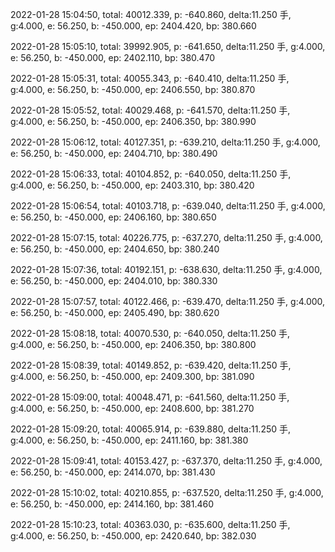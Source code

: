 2022-01-28 15:04:50, total: 40012.339, p: -640.860, delta:11.250 手, g:4.000, e: 56.250, b: -450.000, ep: 2404.420, bp: 380.660

2022-01-28 15:05:10, total: 39992.905, p: -641.650, delta:11.250 手, g:4.000, e: 56.250, b: -450.000, ep: 2402.110, bp: 380.470

2022-01-28 15:05:31, total: 40055.343, p: -640.410, delta:11.250 手, g:4.000, e: 56.250, b: -450.000, ep: 2406.550, bp: 380.870

2022-01-28 15:05:52, total: 40029.468, p: -641.570, delta:11.250 手, g:4.000, e: 56.250, b: -450.000, ep: 2406.350, bp: 380.990

2022-01-28 15:06:12, total: 40127.351, p: -639.210, delta:11.250 手, g:4.000, e: 56.250, b: -450.000, ep: 2404.710, bp: 380.490

2022-01-28 15:06:33, total: 40104.852, p: -640.050, delta:11.250 手, g:4.000, e: 56.250, b: -450.000, ep: 2403.310, bp: 380.420

2022-01-28 15:06:54, total: 40103.718, p: -639.040, delta:11.250 手, g:4.000, e: 56.250, b: -450.000, ep: 2406.160, bp: 380.650

2022-01-28 15:07:15, total: 40226.775, p: -637.270, delta:11.250 手, g:4.000, e: 56.250, b: -450.000, ep: 2404.650, bp: 380.240

2022-01-28 15:07:36, total: 40192.151, p: -638.630, delta:11.250 手, g:4.000, e: 56.250, b: -450.000, ep: 2404.010, bp: 380.330

2022-01-28 15:07:57, total: 40122.466, p: -639.470, delta:11.250 手, g:4.000, e: 56.250, b: -450.000, ep: 2405.490, bp: 380.620

2022-01-28 15:08:18, total: 40070.530, p: -640.050, delta:11.250 手, g:4.000, e: 56.250, b: -450.000, ep: 2406.350, bp: 380.800

2022-01-28 15:08:39, total: 40149.852, p: -639.420, delta:11.250 手, g:4.000, e: 56.250, b: -450.000, ep: 2409.300, bp: 381.090

2022-01-28 15:09:00, total: 40048.471, p: -641.560, delta:11.250 手, g:4.000, e: 56.250, b: -450.000, ep: 2408.600, bp: 381.270

2022-01-28 15:09:20, total: 40065.914, p: -639.880, delta:11.250 手, g:4.000, e: 56.250, b: -450.000, ep: 2411.160, bp: 381.380

2022-01-28 15:09:41, total: 40153.427, p: -637.370, delta:11.250 手, g:4.000, e: 56.250, b: -450.000, ep: 2414.070, bp: 381.430

2022-01-28 15:10:02, total: 40210.855, p: -637.520, delta:11.250 手, g:4.000, e: 56.250, b: -450.000, ep: 2414.160, bp: 381.460

2022-01-28 15:10:23, total: 40363.030, p: -635.600, delta:11.250 手, g:4.000, e: 56.250, b: -450.000, ep: 2420.640, bp: 382.030